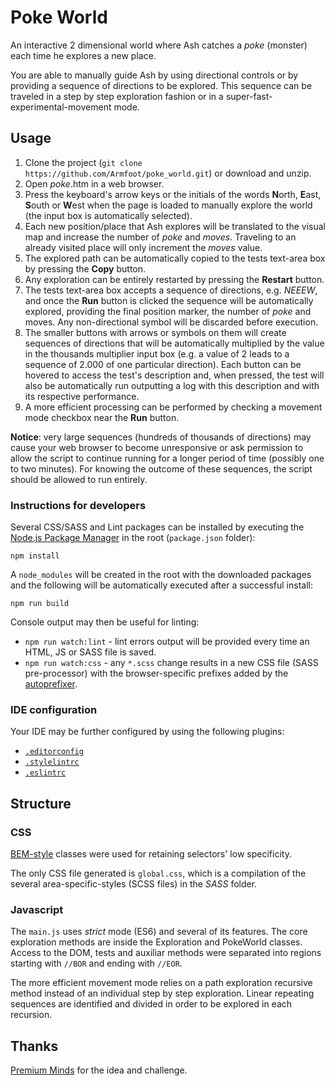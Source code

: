 # Poke World

An interactive 2 dimensional world where Ash catches a *poke* (monster) each time he explores a new place.

You are able to manually guide Ash by using directional controls or by providing a sequence of directions to be explored. This sequence can be traveled in a step by step exploration fashion or in a super-fast-experimental-movement mode.


## Usage

1. Clone the project (`git clone https://github.com/Armfoot/poke_world.git`) or download and unzip.
1. Open *poke*.htm in a web browser.
1. Press the keyboard's arrow keys or the initials of the words **N**orth, **E**ast, **S**outh or **W**est when the page is loaded to manually explore the world (the input box is automatically selected).
1. Each new position/place that Ash explores will be translated to the visual map and increase the number of *poke* and *moves*. Traveling to an already visited place will only increment the *moves* value.
1. The explored path can be automatically copied to the tests text-area box by pressing the **Copy** button.
1. Any exploration can be entirely restarted by pressing the **Restart** button.
1. The tests text-area box accepts a sequence of directions, e.g. *NEEEW*, and once the **Run** button is clicked the sequence will be automatically explored, providing the final position marker, the number of *poke* and moves. Any non-directional symbol will be discarded before execution.
1. The smaller buttons with arrows or symbols on them will create sequences of directions that will be automatically multiplied by the value in the thousands multiplier input box (e.g. a value of 2 leads to a sequence of 2.000 of one particular direction). Each button can be hovered to access the test's description and, when pressed, the test will also be automatically run outputting a log with this description and with its respective performance.
1. A more efficient processing can be performed by checking a movement mode checkbox near the **Run** button.

**Notice**: very large sequences (hundreds of thousands of directions) may cause your web browser to become unresponsive or ask permission to allow the script to continue running for a longer period of time (possibly one to two minutes). For knowing the outcome of these sequences, the script should be allowed to run entirely.

### Instructions for developers

Several CSS/SASS and Lint packages can be installed by executing the [Node.js Package Manager](https://www.npmjs.com/get-npm) in the root (`package.json` folder):

    npm install

A `node_modules` will be created in the root with the downloaded packages and the following will be automatically executed after a successful install:

    npm run build

Console output may then be useful for linting:

- `npm run watch:lint` - lint errors output will be provided every time an HTML, JS or SASS file is saved.
- `npm run watch:css` - any `*.scss` change results in a new CSS file (SASS pre-processor) with the browser-specific prefixes added by the [autoprefixer](https://github.com/postcss/autoprefixer).

### IDE configuration

Your IDE may be further configured by using the following plugins:
- [`.editorconfig`](http://editorconfig.org/#download)
- [`.stylelintrc`](https://github.com/stylelint/stylelint/blob/master/docs/user-guide/complementary-tools.md#editor-plugins)
- [`.eslintrc`](http://eslint.org/docs/user-guide/integrations#editors)


## Structure

### CSS

[BEM-style](https://medium.com/@dte/understanding-css-selector-specificity-a02238a02a59) classes were used for retaining selectors' low specificity.

The only CSS file generated is `global.css`, which is a compilation of the several area-specific-styles (SCSS files) in the *SASS* folder.

### Javascript

The `main.js` uses *strict* mode (ES6) and several of its features.
The core exploration methods are inside the Exploration and PokeWorld classes.
Access to the DOM, tests and auxiliar methods were separated into regions starting with `//BOR` and ending with `//EOR`.

The more efficient movement mode relies on a path exploration recursive method instead of an individual step by step exploration. Linear repeating sequences are identified and divided in order to be explored in each recursion.


## Thanks

[Premium Minds](https://premium-minds.com/) for the idea and challenge.
